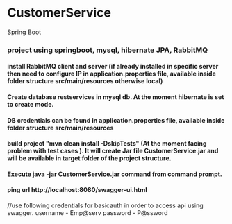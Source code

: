 # CustomerService
Spring Boot 

### project using springboot, mysql, hibernate JPA, RabbitMQ

#### install RabbitMQ client and server (if already installed in specific server then need to configure IP in application.properties file, available inside folder structure src/main/resources otherwise local)

#### Create database restservices in mysql db. At the moment hibernate is set to create mode.

#### DB credentials can be found in application.properties file, available inside folder structure src/main/resources

#### build project "mvn clean install -DskipTests" (At the moment facing problem with test cases ). It will create Jar file CustomerService.jar and will be available in target folder of the project structure. 

#### Execute java -jar CustomerService.jar command from command prompt. 

#### ping url http://localhost:8080/swagger-ui.html 
//use following credentials for basicauth in order to access api using swagger. 
username - Emp@serv
password - P@ssword

